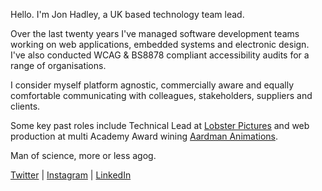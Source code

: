 Hello. I'm Jon Hadley, a UK based technology team lead. 

Over the last twenty years I've managed software development teams working on web applications, embedded systems and electronic design. I've also conducted WCAG & BS8878 compliant accessibility audits for a range of organisations.

I consider myself platform agnostic, commercially aware and equally comfortable communicating with colleagues, stakeholders, suppliers and clients.

Some key past roles include Technical Lead at [Lobster Pictures](http://lobsterpictures.tv) and web production at multi Academy Award wining [Aardman Animations](http://www.aardman.com/).

Man of science, more or less agog.

[Twitter](http://twitter.com/mintsauce) | [Instagram](https://www.instagram.com/mint5auc3/) | [LinkedIn](http://uk.linkedin.com/in/jonhadley/)
